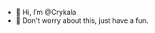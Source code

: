 - 👋 Hi, I’m @Crykala
- 👀 Don't worry about this, just have a fun.
<!---
Crykala/Crykala is a ✨ special ✨ repository because its `README.md` (this file) appears on your GitHub profile.
You can click the Preview link to take a look at your changes.
--->
